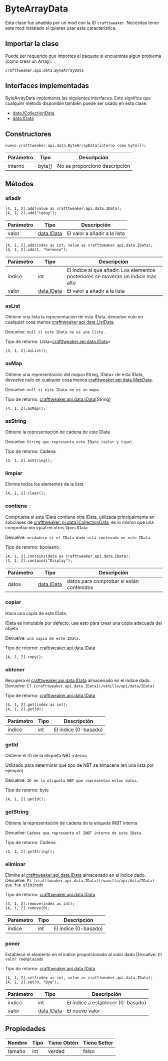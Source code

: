 # ByteArrayData



Esta clase fue añadida por un mod con la ID  `crafttweaker`. Necesitas tener este mod instalado si quieres usar esta caracteristica.

## Importar la clase
Puede ser requerido que importes el paquete si encuentras algun problema (como crear un Array).
```zenscript
crafttweaker.api.data.ByteArrayData
```

## Interfaces implementadas
ByteArrayData implementa las siguientes interfaces. Esto significa que cualquier método disponible también puede ser usado en esta clase.
- [data.ICollectionData](/vanilla/api/data/ICollectionData)
- [data.IData](/vanilla/api/data/IData)

## Constructores
```zenscript
nuevo crafttweaker.api.data.ByteArrayData(interno como byte[]);
```
| Parámetro | Tipo   | Descripción                   |
| --------- | ------ | ----------------------------- |
| interno   | byte[] | No se proporcionó descripción |



## Métodos
### añadir

```zenscript
[4, 1, 2].add(value as crafttweaker.api.data.IData);
[4, 1, 2].add("today");
```

| Parámetro | Tipo                                  | Descripción                  |
| --------- | ------------------------------------- | ---------------------------- |
| valor     | [data.IData](/vanilla/api/data/IData) | El valor a añadir a la lista |



```zenscript
[4, 1, 2].add(index as int, value as crafttweaker.api.data.IData);
[4, 1, 2].add(1, "hermoso");
```

| Parámetro | Tipo                                  | Descripción                                                                      |
| --------- | ------------------------------------- | -------------------------------------------------------------------------------- |
| índice    | int                                   | El índice al que añadir. Los elementos posteriores se moverán un índice más alto |
| valor     | [data.IData](/vanilla/api/data/IData) | El valor a añadir a la lista                                                     |


### asList

Obtiene una lista<IData> la representación de esta IData, devuelve nulo en cualquier cosa menos [crafttweaker.api.data.ListData](/vanilla/api/data/ListData).

 Devuelve: `null si este IData no es una lista.`

Tipo de retorno: Lista&lt;[crafttweaker.api.data.IData](/vanilla/api/data/IData)&gt;

```zenscript
[4, 1, 2].asList();
```

### asMap

Obtiene una representación del mapa<String, IData> de esta IData, devuelve nulo en cualquier cosa menos [crafttweaker.api.data.MapData](/vanilla/api/data/MapData).

 Devuelve: `null si este IData no es un mapa.`

Tipo de retorno: [crafttweaker.api.data.IData](/vanilla/api/data/IData)[String]

```zenscript
[4, 1, 2].asMap();
```

### asString

Obtiene la representación de cadena de este IData

 Devuelve: `String que representa este IData (valor y tipo).`

Tipo de retorno: Cadena

```zenscript
[4, 1, 2].asString();
```

### limpiar

Elimina todos los elementos de la lista

```zenscript
[4, 1, 2].clear();
```

### contiene

Comprueba si este IData contiene otra IData, utilizada principalmente en subclases de [crafttweaker. pi.data.ICollectionData](/vanilla/api/data/ICollectionData), es lo mismo que una comprobación igual en otros tipos IData

 Devuelve: `verdadero si el IData dado está contenido en este IData`

Tipo de retorno: booleano

```zenscript
[4, 1, 2].contains(data as crafttweaker.api.data.IData);
[4, 1, 2].contains("Display");
```

| Parámetro | Tipo                                  | Descripción                              |
| --------- | ------------------------------------- | ---------------------------------------- |
| datos     | [data.IData](/vanilla/api/data/IData) | datos para comprobar si están contenidos |


### copiar

Hace una copia de este IData.

 IData es inmutable por defecto, use esto para crear una copia adecuada del objeto.

 Devuelve: `una copia de este IData.`

Tipo de retorno: [crafttweaker.api.data.IData](/vanilla/api/data/IData)

```zenscript
[4, 1, 2].copy();
```

### obtener

Recupera el [crafttweaker.api.data.IData](/vanilla/api/data/IData) almacenado en el índice dado. Devuelve: `El [crafttweaker.api.data.IData](/vanilla/api/data/IData)`

Tipo de retorno: [crafttweaker.api.data.IData](/vanilla/api/data/IData)

```zenscript
[4, 1, 2].get(index as int);
[4, 1, 2].get(0);
```

| Parámetro | Tipo | Descripción          |
| --------- | ---- | -------------------- |
| índice    | int  | El índice (0-basado) |


### getId

Obtiene el ID de la etiqueta NBT interna.

 Utilizado para determinar qué tipo de NBT se almacena (en una lista por ejemplo)

 Devuelve: `ID de la etiqueta NBT que representan estos datos.`

Tipo de retorno: byte

```zenscript
[4, 1, 2].getId();
```

### getString

Obtiene la representación de cadena de la etiqueta INBT interna

 Devuelve: `Cadena que representa el INBT interno de este IData.`

Tipo de retorno: Cadena

```zenscript
[4, 1, 2].getString();
```

### eliminar

Elimina el [crafttweaker.api.data.IData](/vanilla/api/data/IData) almacenado en el índice dado. Devuelve: `El [crafttweaker.api.data.IData](/vanilla/api/data/IData) que fue eliminado`

Tipo de retorno: [crafttweaker.api.data.IData](/vanilla/api/data/IData)

```zenscript
[4, 1, 2].remove(index as int);
[4, 1, 2].remove(0);
```

| Parámetro | Tipo | Descripción          |
| --------- | ---- | -------------------- |
| índice    | int  | El índice (0-basado) |


### poner

Establece el elemento en el índice proporcionado al valor dado Devuelve: `El valor reemplazado`

Tipo de retorno: [crafttweaker.api.data.IData](/vanilla/api/data/IData)

```zenscript
[4, 1, 2].set(index as int, value as crafttweaker.api.data.IData);
[4, 1, 2].set(0, "Bye");
```

| Parámetro | Tipo                                  | Descripción                       |
| --------- | ------------------------------------- | --------------------------------- |
| índice    | int                                   | El índice a establecer (0-basado) |
| valor     | [data.IData](/vanilla/api/data/IData) | El nuevo valor                    |



## Propiedades

| Nombre | Tipo | Tiene Obtén | Tiene Setter |
| ------ | ---- | ----------- | ------------ |
| tamaño | int  | verdad      | falso        |

